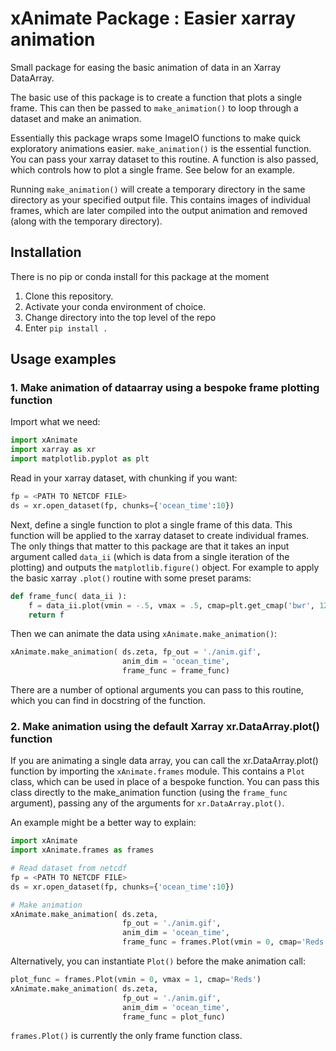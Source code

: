 # xAnimate Package : Easier xarray animation
Small package for easing the basic animation of data in an Xarray DataArray.

The basic use of this package is to create a function that plots a single frame. 
This can then be passed to `make_animation()` to loop through a dataset
and make an animation.

Essentially this package wraps some ImageIO functions to make quick exploratory animations easier.
`make_animation()` is the essential function. You can pass your xarray dataset to this
routine. A function is also passed, which controls how to plot a single frame. See below
for an example.

Running `make_animation()` will create a temporary directory in the same directory as
your specified output file. This contains images of individual frames, which are later compiled
into the output animation and removed (along with the temporary directory).

## Installation
There is no pip or conda install for this package at the moment

1. Clone this repository.
2. Activate your conda environment of choice.
3. Change directory into the top level of the repo
4. Enter `pip install .`

## Usage examples

### 1. Make animation of dataarray using a bespoke frame plotting function

Import what we need:

```python
import xAnimate
import xarray as xr
import matplotlib.pyplot as plt
```

Read in your xarray dataset, with chunking if you want:

```python
fp = <PATH TO NETCDF FILE>
ds = xr.open_dataset(fp, chunks={'ocean_time':10})
```

Next, define a single function to plot a single frame of this data. This function will be
applied to the xarray dataset to create individual frames. The only things that matter
to this package are that it takes an input argument called `data_ii` (which is data from
a single iteration of the plotting) and outputs the `matplotlib.figure()` object. For example
to apply the basic xarray `.plot()` routine with some preset params:

```python
def frame_func( data_ii ):
    f = data_ii.plot(vmin = -.5, vmax = .5, cmap=plt.get_cmap('bwr', 12)).figure
    return f
```

Then we can animate the data using `xAnimate.make_animation()`:

```python
xAnimate.make_animation( ds.zeta, fp_out = './anim.gif',
                         anim_dim = 'ocean_time', 
                         frame_func = frame_func)
```

There are a number of optional arguments you can pass to this routine, which you can find
in docstring of the function.

### 2. Make animation using the default Xarray xr.DataArray.plot() function

If you are animating a single data array, you can call the xr.DataArray.plot() function by importing the
`xAnimate.frames` module. This contains a `Plot` class, which can be used in place of a bespoke function.
You can pass this class directly to the make_animation function (using the `frame_func` argument), passing
any of the arguments for `xr.DataArray.plot()`.

An example might be a better way to explain:

```python
import xAnimate
import xAnimate.frames as frames

# Read dataset from netcdf
fp = <PATH TO NETCDF FILE>
ds = xr.open_dataset(fp, chunks={'ocean_time':10})

# Make animation
xAnimate.make_animation( ds.zeta, 
                         fp_out = './anim.gif',
                         anim_dim = 'ocean_time', 
                         frame_func = frames.Plot(vmin = 0, cmap='Reds'))
```

Alternatively, you can instantiate `Plot()` before the make animation call:

```python
plot_func = frames.Plot(vmin = 0, vmax = 1, cmap='Reds')
xAnimate.make_animation( ds.zeta, 
                         fp_out = './anim.gif',
                         anim_dim = 'ocean_time', 
                         frame_func = plot_func)
```

`frames.Plot()` is currently the only frame function class.
